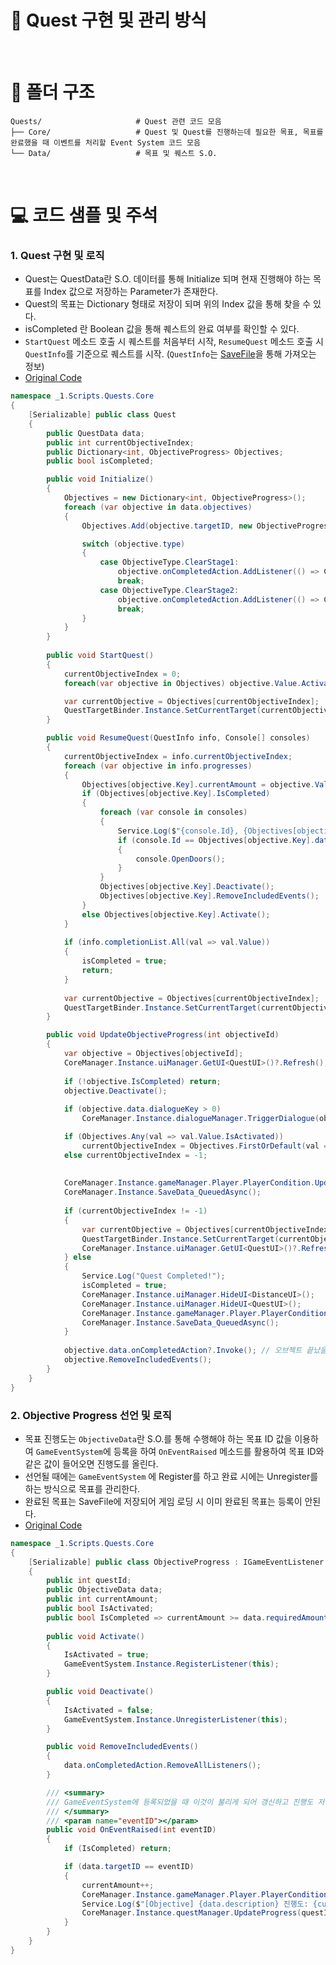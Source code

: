 # 🧐 Quest 구현 및 관리 방식

<br/>

# 📁 폴더 구조

```
Quests/                     # Quest 관련 코드 모음
├── Core/                   # Quest 및 Quest를 진행하는데 필요한 목표, 목표를 완료했을 때 이벤트를 처리할 Event System 코드 모음
└── Data/                   # 목표 및 퀘스트 S.O.
```

<br/>

# 💻 코드 샘플 및 주석

### 1. Quest 구현 및 로직
- Quest는 QuestData란 S.O. 데이터를 통해 Initialize 되며 현재 진행해야 하는 목표를 Index 값으로 저장하는 Parameter가 존재한다.
- Quest의 목표는 Dictionary 형태로 저장이 되며 위의 Index 값을 통해 찾을 수 있다.
- isCompleted 란 Boolean 값을 통해 퀘스트의 완료 여부를 확인할 수 있다.
- `StartQuest` 메소드 호출 시 퀘스트를 처음부터 시작, `ResumeQuest` 메소드 호출 시 `QuestInfo`를 기준으로 퀘스트를 시작. (`QuestInfo`는 [SaveFile](https://github.com/Bangeunseong/TheLastOne_PersonalSpace/blob/master/Scripts/Manager/Data/DataTransferObject.cs)을 통해 가져오는 정보)
- [Original Code](https://github.com/Bangeunseong/TheLastOne_PersonalSpace/blob/master/Scripts/Quests/Core/Quest.cs)

```csharp
namespace _1.Scripts.Quests.Core
{
    [Serializable] public class Quest
    {
        public QuestData data;
        public int currentObjectiveIndex;
        public Dictionary<int, ObjectiveProgress> Objectives;
        public bool isCompleted;

        public void Initialize()
        {
            Objectives = new Dictionary<int, ObjectiveProgress>();
            foreach (var objective in data.objectives)
            {
                Objectives.Add(objective.targetID, new ObjectiveProgress{questId = data.questID, data = objective});

                switch (objective.type)
                {
                    case ObjectiveType.ClearStage1:
                        objective.onCompletedAction.AddListener(() => CoreManager.Instance.MoveToNextScene(SceneType.Stage2));
                        break;
                    case ObjectiveType.ClearStage2:
                        objective.onCompletedAction.AddListener(() => CoreManager.Instance.MoveToNextScene(SceneType.EndingScene));
                        break;
                }
            }
        }
        
        public void StartQuest()
        {
            currentObjectiveIndex = 0;
            foreach(var objective in Objectives) objective.Value.Activate();

            var currentObjective = Objectives[currentObjectiveIndex];
            QuestTargetBinder.Instance.SetCurrentTarget(currentObjective.data.targetID);
        }

        public void ResumeQuest(QuestInfo info, Console[] consoles)
        {
            currentObjectiveIndex = info.currentObjectiveIndex;
            foreach (var objective in info.progresses)
            {
                Objectives[objective.Key].currentAmount = objective.Value;
                if (Objectives[objective.Key].IsCompleted)
                {
                    foreach (var console in consoles)
                    {
                        Service.Log($"{console.Id}, {Objectives[objective.Key].data.targetID}");
                        if (console.Id == Objectives[objective.Key].data.targetID)
                        {
                            console.OpenDoors();
                        }
                    }
                    Objectives[objective.Key].Deactivate();
                    Objectives[objective.Key].RemoveIncludedEvents();
                }
                else Objectives[objective.Key].Activate();
            }
            
            if (info.completionList.All(val => val.Value))
            { 
                isCompleted = true;
                return;
            }
            
            var currentObjective = Objectives[currentObjectiveIndex];
            QuestTargetBinder.Instance.SetCurrentTarget(currentObjective.data.targetID);
        }

        public void UpdateObjectiveProgress(int objectiveId)
        {
            var objective = Objectives[objectiveId];
            CoreManager.Instance.uiManager.GetUI<QuestUI>()?.Refresh();
            
            if (!objective.IsCompleted) return;
            objective.Deactivate();
            
            if (objective.data.dialogueKey > 0)
                CoreManager.Instance.dialogueManager.TriggerDialogue(objective.data.dialogueKey);

            if (Objectives.Any(val => val.Value.IsActivated))
                currentObjectiveIndex = Objectives.FirstOrDefault(val => val.Value.IsActivated).Key;
            else currentObjectiveIndex = -1;
            
            
            CoreManager.Instance.gameManager.Player.PlayerCondition.UpdateLastSavedTransform();
            CoreManager.Instance.SaveData_QueuedAsync();
            
            if (currentObjectiveIndex != -1)
            {
                var currentObjective = Objectives[currentObjectiveIndex];
                QuestTargetBinder.Instance.SetCurrentTarget(currentObjective.data.targetID);
                CoreManager.Instance.uiManager.GetUI<QuestUI>()?.Refresh();
            } else 
            {
                Service.Log("Quest Completed!");
                isCompleted = true;
                CoreManager.Instance.uiManager.HideUI<DistanceUI>();
                CoreManager.Instance.uiManager.HideUI<QuestUI>();
                CoreManager.Instance.gameManager.Player.PlayerCondition.UpdateLastSavedTransform();
                CoreManager.Instance.SaveData_QueuedAsync();
            }
            
            objective.data.onCompletedAction?.Invoke(); // 오브젝트 끝났을 시 이벤트 실행
            objective.RemoveIncludedEvents();
        }
    }
}
```

### 2. Objective Progress 선언 및 로직
- 목표 진행도는 `ObjectiveData`란 S.O.를 통해 수행해야 하는 목표 ID 값을 이용하여 `GameEventSystem`에 등록을 하여 `OnEventRaised` 메소드를 활용하여 목표 ID와 같은 값이 들어오면 진행도를 올린다.
- 선언될 때에는 `GameEventSystem` 에 Register를 하고 완료 시에는 Unregister를 하는 방식으로 목표를 관리한다.
- 완료된 목표는 SaveFile에 저장되어 게임 로딩 시 이미 완료된 목표는 등록이 안된다.
- [Original Code](https://github.com/Bangeunseong/TheLastOne_PersonalSpace/blob/master/Scripts/Quests/Core/ObjectiveProgress.cs)
```csharp
namespace _1.Scripts.Quests.Core
{
    [Serializable] public class ObjectiveProgress : IGameEventListener
    {
        public int questId;
        public ObjectiveData data;
        public int currentAmount;
        public bool IsActivated;
        public bool IsCompleted => currentAmount >= data.requiredAmount;
        
        public void Activate()
        {
            IsActivated = true;
            GameEventSystem.Instance.RegisterListener(this);
        }

        public void Deactivate()
        {
            IsActivated = false;
            GameEventSystem.Instance.UnregisterListener(this);
        }

        public void RemoveIncludedEvents()
        {
            data.onCompletedAction.RemoveAllListeners();
        }

        /// <summary>
        /// GameEventSystem에 등록되었을 때 이것이 불리게 되어 갱신하고 진행도 저장하는 함수
        /// </summary>
        /// <param name="eventID"></param>
        public void OnEventRaised(int eventID)
        {
            if (IsCompleted) return;

            if (data.targetID == eventID)
            {
                currentAmount++;
                CoreManager.Instance.gameManager.Player.PlayerCondition.UpdateLastSavedTransform();
                Service.Log($"[Objective] {data.description} 진행도: {currentAmount}/{data.requiredAmount}");
                CoreManager.Instance.questManager.UpdateProgress(questId, eventID);
            }
        }
    }
}
```